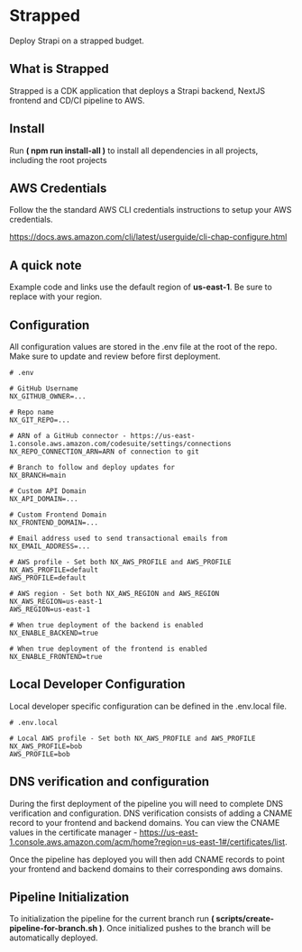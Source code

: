 # Strapped
Deploy Strapi on a strapped budget.

## What is Strapped
Strapped is a CDK application that deploys a Strapi backend, NextJS frontend and CD/CI pipeline
to AWS.

## Install
Run **( npm run install-all )** to install all dependencies in all projects,
including the root projects

## AWS Credentials
Follow the the standard AWS CLI credentials instructions to setup your AWS credentials.

https://docs.aws.amazon.com/cli/latest/userguide/cli-chap-configure.html


## A quick note
Example code and links use the default region of **us-east-1**. Be sure to replace with your region.

## Configuration
All configuration values are stored in the .env file at the root of the repo.
Make sure to update and review before first deployment.

``` properties
# .env

# GitHub Username
NX_GITHUB_OWNER=...

# Repo name
NX_GIT_REPO=...

# ARN of a GitHub connector - https://us-east-1.console.aws.amazon.com/codesuite/settings/connections
NX_REPO_CONNECTION_ARN=ARN of connection to git

# Branch to follow and deploy updates for
NX_BRANCH=main

# Custom API Domain
NX_API_DOMAIN=...

# Custom Frontend Domain
NX_FRONTEND_DOMAIN=...

# Email address used to send transactional emails from
NX_EMAIL_ADDRESS=...

# AWS profile - Set both NX_AWS_PROFILE and AWS_PROFILE
NX_AWS_PROFILE=default
AWS_PROFILE=default

# AWS region - Set both NX_AWS_REGION and AWS_REGION
NX_AWS_REGION=us-east-1
AWS_REGION=us-east-1

# When true deployment of the backend is enabled
NX_ENABLE_BACKEND=true

# When true deployment of the frontend is enabled
NX_ENABLE_FRONTEND=true
```

## Local Developer Configuration
Local developer specific configuration can be defined in the .env.local file.

``` properties
# .env.local

# Local AWS profile - Set both NX_AWS_PROFILE and AWS_PROFILE
NX_AWS_PROFILE=bob
AWS_PROFILE=bob

```

## DNS verification and configuration
During the first deployment of the pipeline you will need to complete DNS verification and configuration. DNS  verification consists of adding a CNAME record to your frontend and backend
domains. You can view the CNAME values in the certificate manager - https://us-east-1.console.aws.amazon.com/acm/home?region=us-east-1#/certificates/list.


Once the pipeline has deployed you will then add CNAME records to point your frontend and backend
domains to their corresponding aws domains.

## Pipeline Initialization
To initialization the pipeline for the current branch run **( scripts/create-pipeline-for-branch.sh )**.
Once initialized pushes to the branch will be automatically deployed.
